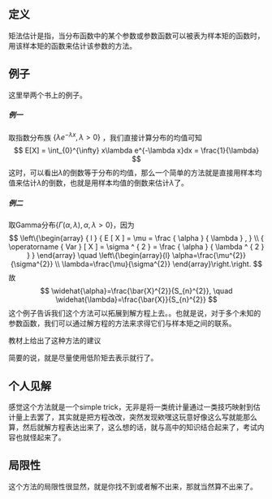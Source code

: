 ## 定义

矩法估计是指，当分布函数中的某个参数或参数函数可以被表为样本矩的函数时，用该样本矩的函数来估计该参数的方法。

## 例子

这里举两个书上的例子。

##### 例一

取指数分布族 $\{\lambda e^{-\lambda x},\lambda>0\}$ ，我们直接计算分布的均值可知
$$
E[X] = \int_{0}^{\infty} x\lambda e^{-\lambda x}dx = \frac{1}{\lambda}
$$
这时，可以看出$\lambda$的倒数等于分布的均值，那么一个简单的方法就是直接用样本均值来估计$\lambda$的倒数，也就是用样本均值的倒数来估计$\lambda$了。

##### 例二

取Gamma分布$\{\Gamma(\alpha,\lambda),\alpha,\lambda>0\}$，因为
$$
\left\{\begin{array} { l } 
{ E [ X ] = \mu = \frac { \alpha } { \lambda } , } \\
{ \operatorname { Var } [ X ] = \sigma ^ { 2 } = \frac { \alpha } { \lambda ^ { 2 } }  }
\end{array} \quad \left\{\begin{array}{l}
\alpha=\frac{\mu^{2}}{\sigma^{2}} \\
\lambda=\frac{\mu}{\sigma^{2}}
\end{array}\right.\right.
$$
故
$$
\widehat{\alpha}=\frac{\bar{X}^{2}}{S_{n}^{2}}, \quad \widehat{\lambda}=\frac{\bar{X}}{S_{n}^{2}}
$$
这个例子告诉我们这个方法可以拓展到解方程上去。。也就是说，对于多个未知的参数函数，我们可以通过解方程的方法来求得它们与样本矩之间的联系。

教材上给出了这种方法的建议

简要的说，就是尽量使用低阶矩去表示就行了。

## 个人见解

感觉这个方法就是一个simple trick，无非是将一类统计量通过一类技巧映射到估计量上去罢了，其实就是把方程改改，突然发现欸嘿这玩意好像这么写就能那么算，然后就解方程表达出来了，这么想的话，就与高中的知识结合起来了，考试内容也就怪起来了。

## 局限性

这个方法的局限性很显然，就是你找不到或者解不出来，那就当然算不出来了。

